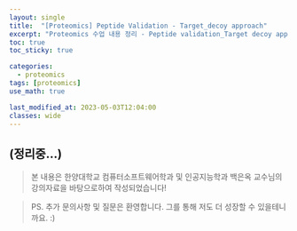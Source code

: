 ```yaml
---
layout: single
title:  "[Proteomics] Peptide Validation - Target_decoy approach"
excerpt: "Proteomics 수업 내용 정리 - Peptide validation_Target decoy approach"
toc: true
toc_sticky: true

categories:
  - proteomics
tags: [proteomics]
use_math: true

last_modified_at: 2023-05-03T12:04:00
classes: wide
---
```

(정리중...)
---
> 본 내용은 한양대학교 컴퓨터소프트웨어학과 및 인공지능학과 백은옥 교수님의 강의자료을 바탕으로하여 작성되었습니다!

> PS. 추가 문의사항 및 질문은 환영합니다. 그를 통해 저도 더 성장할 수 있을테니까요. :)